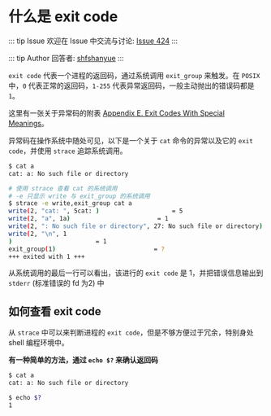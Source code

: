 # 什么是 exit code



::: tip Issue 
 欢迎在 Issue 中交流与讨论: [Issue 424](https://github.com/shfshanyue/Daily-Question/issues/424) 
:::

::: tip Author 
回答者: [shfshanyue](https://github.com/shfshanyue) 
:::

`exit code` 代表一个进程的返回码，通过系统调用 `exit_group` 来触发。在 `POSIX` 中，`0` 代表正常的返回码，`1-255` 代表异常返回码，一般主动抛出的错误码都是 `1`。

这里有一张关于异常码的附表 [Appendix E. Exit Codes With Special Meanings](http://www.tldp.org/LDP/abs/html/exitcodes.html)。

异常码在操作系统中随处可见，以下是一个关于 `cat` 命令的异常以及它的 `exit code`，并使用 `strace` 追踪系统调用。

``` bash
$ cat a
cat: a: No such file or directory

# 使用 strace 查看 cat 的系统调用
# -e 只显示 write 与 exit_group 的系统调用
$ strace -e write,exit_group cat a
write(2, "cat: ", 5cat: )                    = 5
write(2, "a", 1a)                        = 1
write(2, ": No such file or directory", 27: No such file or directory) = 27
write(2, "\n", 1
)                       = 1
exit_group(1)                           = ?
+++ exited with 1 +++
```

从系统调用的最后一行可以看出，该进行的 `exit code` 是 1，并把错误信息输出到 `stderr` (标准错误的 fd 为2) 中

## 如何查看 exit code

从 `strace` 中可以来判断进程的 `exit code`，但是不够方便过于冗余，特别身处 shell 编程环境中。

**有一种简单的方法，通过 `echo $?` 来确认返回码**

``` bash
$ cat a
cat: a: No such file or directory

$ echo $?
1
```